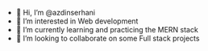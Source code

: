 - 👋 Hi, I’m @azdinserhani
- 👀 I’m interested in Web development
- 🌱 I’m currently learning and practicing the MERN stack
- 💞️ I’m looking to collaborate on some Full stack projects


<!---
azdinserhani/azdinserhani is a ✨ special ✨ repository because its `README.md` (this file) appears on your GitHub profile.
You can click the Preview link to take a look at your changes.
--->
